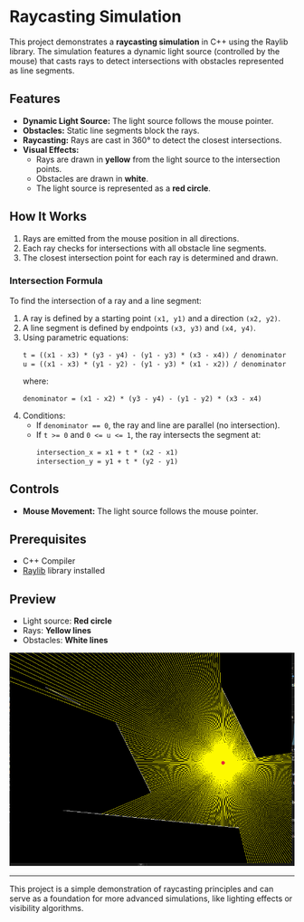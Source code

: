 # Raycasting Simulation

This project demonstrates a **raycasting simulation** in C++ using the Raylib library. The simulation features a dynamic light source (controlled by the mouse) that casts rays to detect intersections with obstacles represented as line segments.

## Features
- **Dynamic Light Source:** The light source follows the mouse pointer.
- **Obstacles:** Static line segments block the rays.
- **Raycasting:** Rays are cast in 360° to detect the closest intersections.
- **Visual Effects:** 
  - Rays are drawn in **yellow** from the light source to the intersection points.
  - Obstacles are drawn in **white**.
  - The light source is represented as a **red circle**.

## How It Works
1. Rays are emitted from the mouse position in all directions.
2. Each ray checks for intersections with all obstacle line segments.
3. The closest intersection point for each ray is determined and drawn.

### Intersection Formula
To find the intersection of a ray and a line segment:
1. A ray is defined by a starting point `(x1, y1)` and a direction `(x2, y2)`.
2. A line segment is defined by endpoints `(x3, y3)` and `(x4, y4)`.
3. Using parametric equations:
   ```
   t = ((x1 - x3) * (y3 - y4) - (y1 - y3) * (x3 - x4)) / denominator
   u = ((x1 - x3) * (y1 - y2) - (y1 - y3) * (x1 - x2)) / denominator
   ```
   where:
   ```
   denominator = (x1 - x2) * (y3 - y4) - (y1 - y2) * (x3 - x4)
   ```
4. Conditions:
   - If `denominator == 0`, the ray and line are parallel (no intersection).
   - If `t >= 0` and `0 <= u <= 1`, the ray intersects the segment at:
     ```
     intersection_x = x1 + t * (x2 - x1)
     intersection_y = y1 + t * (y2 - y1)
     ```

## Controls
- **Mouse Movement:** The light source follows the mouse pointer.

## Prerequisites
- C++ Compiler
- [Raylib](https://www.raylib.com/) library installed



## Preview
- Light source: **Red circle**
- Rays: **Yellow lines**
- Obstacles: **White lines**

![Screenshot](../ss3.PNG)

---

This project is a simple demonstration of raycasting principles and can serve as a foundation for more advanced simulations, like lighting effects or visibility algorithms.
